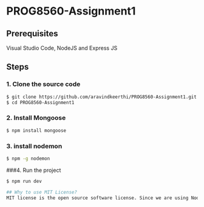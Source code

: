 # PROG8560-Assignment1

## Prerequisites

Visual Studio Code, NodeJS and Express JS

## Steps

### 1. Clone the source code
```sh
$ git clone https://github.com/aravindkeerthi/PROG8560-Assignment1.git
$ cd PROG8560-Assignment1
```
### 2. Install Mongoose
```sh
$ npm install mongoose
```
### 3. install nodemon
```sh
$ npm -g nodemon
```
###4. Run the project
```sh
$ npm run dev

## Why to use MIT License?
MIT license is the open source software license. Since we are using NodeJS, the MIT License tells about can's and can't. It allows us to use code in commerical applications and modify the code. Also sublicense of the code is possible. As part of can't we cannot delete the copyright notice and original license from our version of the code.

